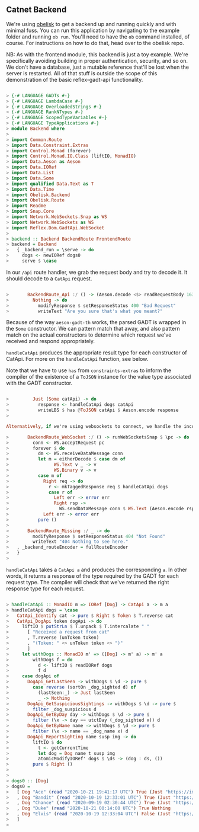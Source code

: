 Catnet Backend
--------------

We're using [obelisk](https://github.com/obsidiansystems/obelisk) to get a backend up and running quickly and with minimal fuss. You can run this application by navigating to the example folder and running `ob run`. You'll need to have the `ob` command installed, of course. For instructions on how to do that, head over to the obelisk repo.

NB: As with the frontend module, this backend is just a toy example. We're specifically avoiding building in proper authentication, security, and so on. We don't have a database, just a mutable reference that'll be lost when the server is restarted. All of that stuff is outside the scope of this demonstration of the basic reflex-gadt-api functionality.

```haskell

> {-# LANGUAGE GADTs #-}
> {-# LANGUAGE LambdaCase #-}
> {-# LANGUAGE OverloadedStrings #-}
> {-# LANGUAGE RankNTypes #-}
> {-# LANGUAGE ScopedTypeVariables #-}
> {-# LANGUAGE TypeApplications #-}
> module Backend where
>
> import Common.Route
> import Data.Constraint.Extras
> import Control.Monad (forever)
> import Control.Monad.IO.Class (liftIO, MonadIO)
> import Data.Aeson as Aeson
> import Data.IORef
> import Data.List
> import Data.Some
> import qualified Data.Text as T
> import Data.Time
> import Obelisk.Backend
> import Obelisk.Route
> import Readme
> import Snap.Core
> import Network.WebSockets.Snap as WS
> import Network.WebSockets as WS
> import Reflex.Dom.GadtApi.WebSocket
>
> backend :: Backend BackendRoute FrontendRoute
> backend = Backend
>   { _backend_run = \serve -> do
>     dogs <- newIORef dogs0
>     serve $ \case

```

In our `/api` route handler, we grab the request body and try to decode it. It should decode to a `CatApi` request.

```haskell

>       BackendRoute_Api :/ () -> (Aeson.decode <$> readRequestBody 16384) >>= \case
>         Nothing -> do
>           modifyResponse $ setResponseStatus 400 "Bad Request"
>           writeText "Are you sure that's what you meant?"

```

Because of the way `aeson-gadt-th` works, the parsed GADT is wrapped in the `Some` constructor. We can pattern match that away, and also pattern match on the actual constructors to determine which request we've received and respond appropriately.

`handleCatApi` produces the appropriate result type for each constructor of CatApi. For more on the `handleCatApi` function, see below.

Note that we have to use `has` from `constraints-extras` to inform the compiler of the existence of a `ToJSON` instance for the value type associated with the GADT constructor.

```haskell

>         Just (Some catApi) -> do
>           response <- handleCatApi dogs catApi
>           writeLBS $ has @ToJSON catApi $ Aeson.encode response
>

Alternatively, if we're using websockets to connect, we handle the incoming websockets messages and respond to them over that channel. The code that actually computes the response remains the same.

>       BackendRoute_WebSocket :/ () -> runWebSocketsSnap $ \pc -> do
>         conn <- WS.acceptRequest pc
>         forever $ do
>           dm <- WS.receiveDataMessage conn
>           let m = eitherDecode $ case dm of
>                 WS.Text v _ -> v
>                 WS.Binary v -> v
>           case m of
>             Right req -> do
>               r <- mkTaggedResponse req $ handleCatApi dogs
>               case r of
>                 Left err -> error err
>                 Right rsp ->
>                   WS.sendDataMessage conn $ WS.Text (Aeson.encode rsp) Nothing
>             Left err -> error err
>           pure ()
>
>       BackendRoute_Missing :/ _ -> do
>         modifyResponse $ setResponseStatus 404 "Not Found"
>         writeText "404 Nothing to see here."
>   , _backend_routeEncoder = fullRouteEncoder
>   }
>

```

`handleCatApi` takes a `CatApi a` and produces the corresponding `a`. In other words, it returns a response of the type required by the GADT for each request type. The compiler will check that we've returned the right response type for each request.

```haskell

> handleCatApi :: MonadIO m => IORef [Dog] -> CatApi a -> m a
> handleCatApi dogs = \case
>   CatApi_Identify cat -> pure $ Right $ Token $ T.reverse cat
>   CatApi_DogApi token dogApi -> do
>     liftIO $ putStrLn $ T.unpack $ T.intercalate " "
>       [ "Received a request from cat"
>       , T.reverse (unToken token)
>       , "(Token: " <> unToken token <> ")"
>       ]
>     let withDogs :: MonadIO m' => ([Dog] -> m' a) -> m' a
>         withDogs f = do
>           d <- liftIO $ readIORef dogs
>           f d
>     case dogApi of
>       DogApi_GetLastSeen -> withDogs $ \d -> pure $
>         case reverse (sortOn _dog_sighted d) of
>           (lastSeen:_) -> Just lastSeen
>           _ -> Nothing
>       DogApi_GetSuspiciousSightings -> withDogs $ \d -> pure $
>         filter _dog_suspicious d
>       DogApi_GetByDay day -> withDogs $ \d -> pure $
>         filter (\x -> day == utctDay (_dog_sighted x)) d
>       DogApi_GetByName name -> withDogs $ \d -> pure $
>         filter (\x -> name == _dog_name x) d
>       DogApi_ReportSighting name susp img -> do
>         liftIO $ do
>           t <- getCurrentTime
>           let dog = Dog name t susp img
>           atomicModifyIORef' dogs $ \ds -> (dog : ds, ())
>         pure $ Right ()
>
>
> dogs0 :: [Dog]
> dogs0 =
>   [ Dog "Ace" (read "2020-10-21 19:41:17 UTC") True (Just "https://images.dog.ceo/breeds/greyhound-italian/n02091032_11088.jpg")
>   , Dog "Bandit" (read "2020-10-19 12:33:01 UTC") True (Just "https://images.dog.ceo/breeds/entlebucher/n02108000_2185.jpg")
>   , Dog "Chance" (read "2020-09-19 02:30:44 UTC") True (Just "https://images.dog.ceo/breeds/pyrenees/n02111500_1787.jpg")
>   , Dog "Duke" (read "2020-10-21 00:14:00 UTC") True Nothing
>   , Dog "Elvis" (read "2020-10-19 12:33:04 UTC") False (Just "https://images.dog.ceo/breeds/spaniel-japanese/n02085782_3727.jpg")
>   ]
>

```

